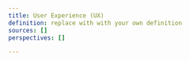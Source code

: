 ```yaml
---
title: User Experience (UX)
definition: replace with with your own definition
sources: []
perspectives: []

---
```

